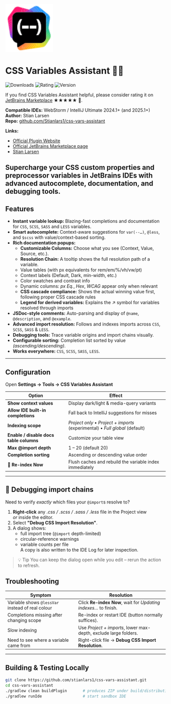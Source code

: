 <img width="150" height="150" src="https://raw.githubusercontent.com/Stianlars1/css-vars-assistant/refs/heads/main/src/main/resources/META-INF/pluginIcon.svg" /> <br/>

# CSS Variables Assistant 🔧🎨
![Downloads](https://img.shields.io/jetbrains/plugin/d/27392) ![Rating](https://img.shields.io/jetbrains/plugin/r/stars/27392) ![Version](https://img.shields.io/jetbrains/plugin/v/27392)


If you find CSS Variables Assistant helpful, please consider rating it on [JetBrains Marketplace](https://plugins.jetbrains.com/plugin/27392-css-variables-assistant/reviews) ★★★★★ 🙏.

**Compatible IDEs:** WebStorm / IntelliJ Ultimate 2024.1+ (and 2025.1+)  
**Author:** Stian Larsen  
**Repo:** [github.com/Stianlars1/css-vars-assistant](https://github.com/Stianlars1/css-vars-assistant)

**Links:**
- [Official Plugin Website](https://www.css-variables-assistant.dev)
- [Official JetBrains Marketplace page](https://plugins.jetbrains.com/plugin/27392-css-variables-assistant)
- [Stian Larsen](https://stianlarsen.com)


Supercharge your CSS custom properties and preprocessor variables in JetBrains IDEs with advanced autocomplete, documentation, and debugging tools.
---

## Features

- **Instant variable lookup:** Blazing-fast completions and documentation for `CSS`, `SCSS`, `SASS` and `LESS` variables.
- **Smart autocomplete:** Context-aware suggestions for `var(--…)`, `@less`, and `$scss` with value/context-based sorting.
- **Rich documentation popups:**
    - **Customizable Columns:** Choose what you see (Context, Value, Source, etc.).
    - **Resolution Chain:** A tooltip shows the full resolution path of a variable.
    - Value tables (with px equivalents for rem/em/%/vh/vw/pt)
    - Context labels (Default, Dark, min-width, etc.)
    - Color swatches and contrast info
    - Dynamic columns: *px Eq.*, *Hex*, *WCAG* appear only when relevant
    - **CSS cascade compliance:** Shows the actual winning value first, following proper CSS cascade rules
    - **Legend for derived variables:** Explains the ↗ symbol for variables resolved through imports
- **JSDoc-style comments:** Auto-parsing and display of `@name`, `@description`, and `@example`.
- **Advanced import resolution:** Follows and indexes imports across `CSS`, `SCSS`, `SASS` & `LESS`.
- **Debugging tools:** Trace variable origins and import chains visually.
- **Configurable sorting:** Completion list sorted by value _(ascending/descending)_.
- **Works everywhere:** `CSS`, `SCSS`, `SASS`, `LESS`.

---

## Configuration

Open **Settings → Tools → CSS Variables Assistant**

| Option | Effect                                                                        |
|--------|-------------------------------------------------------------------------------|
| **Show context values** | Display dark/light & media-query variants                                     |
| **Allow IDE built-in completions** | Fall back to IntelliJ suggestions for misses                                  |
| **Indexing scope** | *Project only* • *Project + imports* (experimental) • *Full global* (default) |
| **Enable / disable docs table columns** | Customize your table view                                  |
| **Max @import depth** | 1 – 20 (default 20)                                                           |
| **Completion sorting** | Ascending or descending value order                                           |
| **🔄 Re-index Now** | Flush caches and rebuild the variable index immediately                       |

---

## 🐞 Debugging import chains

Need to verify *exactly* which files your `@import`s resolve to?
1. **Right-click** any *.css / .scss / .sass / .less* file in the Project view <br>
   *or* inside the editor.
2. Select **"Debug CSS Import Resolution"**.
3. A dialog shows:
    * full import tree (`@import` depth-limited)
    * circular-reference warnings
    * variable counts per file  
      A copy is also written to the IDE Log for later inspection.

> 💡 Tip You can keep the dialog open while you edit – rerun the action to refresh.

## Troubleshooting

| Symptom | Resolution |
|---------|------------|
| Variable shows `@lessVar` instead of real colour | Click **Re-index Now**, wait for *Updating indexes…* to finish. |
| Completions missing after changing scope | Re-index or restart IDE (button normally suffices). |
| Slow indexing | Use *Project + imports*, lower max-depth, exclude large folders. |
| Need to see where a variable came from | Right-click file → **Debug CSS Import Resolution**. |

---

## Building & Testing Locally

```bash
git clone https://github.com/stianlars1/css-vars-assistant.git
cd css-vars-assistant
./gradlew clean buildPlugin       # produces ZIP under build/distributions
./gradlew runIde                  # start sandbox IDE
```
